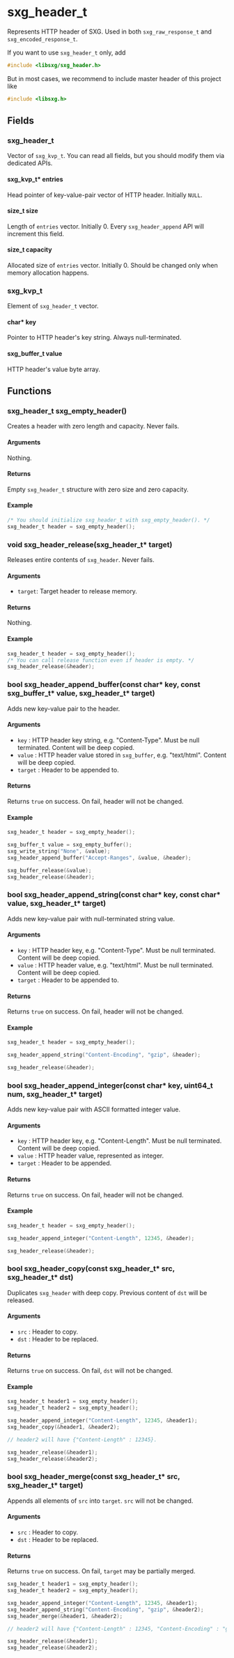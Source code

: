 # sxg\_header\_t

Represents HTTP header of SXG.
Used in both `sxg_raw_response_t` and `sxg_encoded_response_t`.

If you want to use `sxg_header_t` only, add

```c
#include <libsxg/sxg_header.h>
```

But in most cases, we recommend to include master header of this project like

```c
#include <libsxg.h>
```

## Fields

### sxg\_header\_t

Vector of `sxg_kvp_t`. You can read all fields, but you
should modify them via dedicated APIs.

#### sxg\_kvp\_t\* entries

Head pointer of key-value-pair vector of HTTP header.
Initially `NULL`.

#### size\_t size

Length of `entries` vector.
Initially 0.
Every `sxg_header_append` API will increment this field.

#### size\_t capacity

Allocated size of `entries` vector.
Initially 0.
Should be changed only when memory allocation happens.

### sxg\_kvp\_t

Element of `sxg_header_t` vector.

#### char\* key

Pointer to HTTP header's key string.
Always null-terminated.

#### sxg\_buffer\_t value

HTTP header's value byte array.

## Functions

### sxg\_header\_t sxg\_empty\_header()

Creates a header with zero length and capacity. Never fails.

#### Arguments

Nothing.

#### Returns

Empty `sxg_header_t` structure with zero size and zero capacity.

#### Example

```c
/* You should initialize sxg_header_t with sxg_empty_header(). */
sxg_header_t header = sxg_empty_header();
```

### void sxg\_header\_release(sxg\_header\_t\* target)

Releases entire contents of `sxg_header`.
Never fails.

#### Arguments

- `target`: Target header to release memory.

#### Returns

Nothing.

#### Example

```c
sxg_header_t header = sxg_empty_header();
/* You can call release function even if header is empty. */
sxg_header_release(&header);
```

### bool sxg\_header\_append\_buffer(const char\* key, const sxg\_buffer\_t\* value, sxg\_header\_t\* target)

Adds new key-value pair to the header.

#### Arguments

- `key` : HTTP header key string, e.g. "Content-Type". Must be null terminated. Content will be deep copied.
- `value` : HTTP header value stored in `sxg_buffer`, e.g. "text/html". Content will be deep copied.
- `target` : Header to be appended to.

#### Returns

Returns `true` on success.
On fail, header will not be changed.

#### Example

```c
sxg_header_t header = sxg_empty_header();

sxg_buffer_t value = sxg_empty_buffer();
sxg_write_string("None", &value);
sxg_header_append_buffer("Accept-Ranges", &value, &header);

sxg_buffer_release(&value);
sxg_header_release(&header);
```

### bool sxg\_header\_append\_string(const char\* key, const char\* value, sxg\_header\_t\* target)

Adds new key-value pair with null-terminated string value.

#### Arguments

- `key` : HTTP header key, e.g. "Content-Type". Must be null terminated. Content will be deep copied.
- `value` : HTTP header value, e.g. "text/html". Must be null terminated. Content will be deep copied.
- `target` : Header to be appended to.

#### Returns

Returns `true` on success.
On fail, header will not be changed.

#### Example

```c
sxg_header_t header = sxg_empty_header();

sxg_header_append_string("Content-Encoding", "gzip", &header);

sxg_header_release(&header);
```

### bool sxg\_header\_append\_integer(const char\* key, uint64\_t num, sxg\_header\_t\* target)

Adds new key-value pair with ASCII formatted integer value.

#### Arguments

- `key` : HTTP header key, e.g. "Content-Length". Must be null terminated. Content will be deep copied.
- `value` : HTTP header value, represented as integer.
- `target` : Header to be appended.

#### Returns

Returns `true` on success.
On fail, header will not be changed.

#### Example

```c
sxg_header_t header = sxg_empty_header();

sxg_header_append_integer("Content-Length", 12345, &header);

sxg_header_release(&header);
```

### bool sxg\_header\_copy(const sxg\_header\_t\* src, sxg\_header\_t\* dst)

Duplicates `sxg_header` with deep copy.
Previous content of `dst` will be released.

#### Arguments

- `src` : Header to copy.
- `dst` : Header to be replaced.

#### Returns

Returns `true` on success.
On fail, `dst` will not be changed.

#### Example

```c
sxg_header_t header1 = sxg_empty_header();
sxg_header_t header2 = sxg_empty_header();

sxg_header_append_integer("Content-Length", 12345, &header1);
sxg_header_copy(&header1, &header2);

// header2 will have {"Content-Length" : 12345}.

sxg_header_release(&header1);
sxg_header_release(&header2);
```

### bool sxg\_header\_merge(const sxg\_header\_t\* src, sxg\_header\_t\* target)

Appends all elements of `src` into `target`.
`src` will not be changed.

#### Arguments

- `src` : Header to copy.
- `dst` : Header to be replaced.

#### Returns

Returns `true` on success.
On fail, `target` may be partially merged.

```c
sxg_header_t header1 = sxg_empty_header();
sxg_header_t header2 = sxg_empty_header();

sxg_header_append_integer("Content-Length", 12345, &header1);
sxg_header_append_string("Content-Encoding", "gzip", &header2);
sxg_header_merge(&header1, &header2);

// header2 will have {"Content-Length" : 12345, "Content-Encoding" : "gzip"}.

sxg_header_release(&header1);
sxg_header_release(&header2);
```

